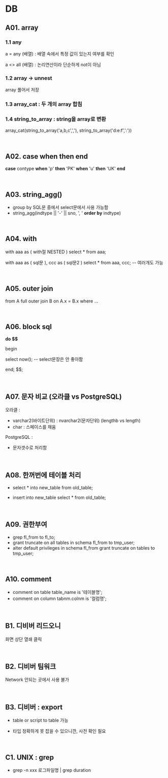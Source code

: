 # DB

## A01. array

### 1.1 any

a = any (배열) : 배열 속에서 특정 값이 있는지 여부를 확인

a <> all (배열) : 논리연산이라 단순하게 not이 아님

### 1.2 array -> unnest

array 풀어서 저장

### 1.3 array_cat : 두 개의 array 합침

### 1.4 string_to_array : string을 array로 변환

array_cat(string_to_array('a,b,c',','), string_to_array('d:e:f',':'))


<br>


## A02. case when then end

**case** contype **when** 'p' **then** 'PK' **when** 'u' **then** 'UK' **end** 


<br>


## A03. string_agg()

 - group by SQL문 중에서 select문에서 사용 가능함
 - string_agg(indtype || '-' || sno, ', ' **order by** indtype)

<br>


## A04. with 

with aaa as ( with절 NESTED ) select * from aaa;

with aaa as ( sql문 ), ccc as ( sql문2 ) select * from aaa, ccc;  -- 여러개도 가능


<br>


## A05. outer join

from A full outer join B on A.x = B.x
where ...


<br>


## A06. block sql

**do $$**

begin

select now();  -- select문장은 안 좋아함

end; $$;


<br>


## A07. 문자 비교 (오라클 vs PostgreSQL)

오라클 : 
- varchar2(바이트단위) : nvarchar2(문자단위)   (lengthb vs length)
- char : 스페이스를 채움

PostgreSQL :
- 문자갯수로 처리함


<br>


## A08. 한꺼번에 테이블 처리

- select * into new_table from old_table;

- insert into new_table select * from old_table;


<br>


## A09. 권한부여

- grep fl_from to fl_to;
- grant truncate on all tables in schema fl_from to tmp_user;
- alter default privileges in schema fl_from grant truncate on tables to tmp_user;


<br>


## A10. comment 

- comment on table table_name is '테이블명';
- comment on column tabnm.colnm is '컬럼명';


<br>


## B1. 디비버 리드오니

화면 상단 열쇄 클릭


<br>


## B2. 디비버 팀워크

Network 안되는 곳에서 사용 불가


<br>


## B3. 디비버 : export 

- table or script to table 가능

- 타입 정확하게 못 잡을 수 있으니깐, 사전 확인 필요


<br>


## C1. UNIX : grep

- grep -n xxx 로그파일명 | grep duration







